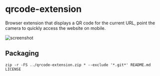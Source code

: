 # qrcode-extension

Browser extension that displays a QR code for the current URL, point the camera to quickly access the website on mobile.

![screenshot](http://backdaniel.com/img/qrcode-screenshot.png)

## Packaging

`zip -r -FS ../qrcode-extension.zip * --exclude '*.git*' README.md LICENSE`
